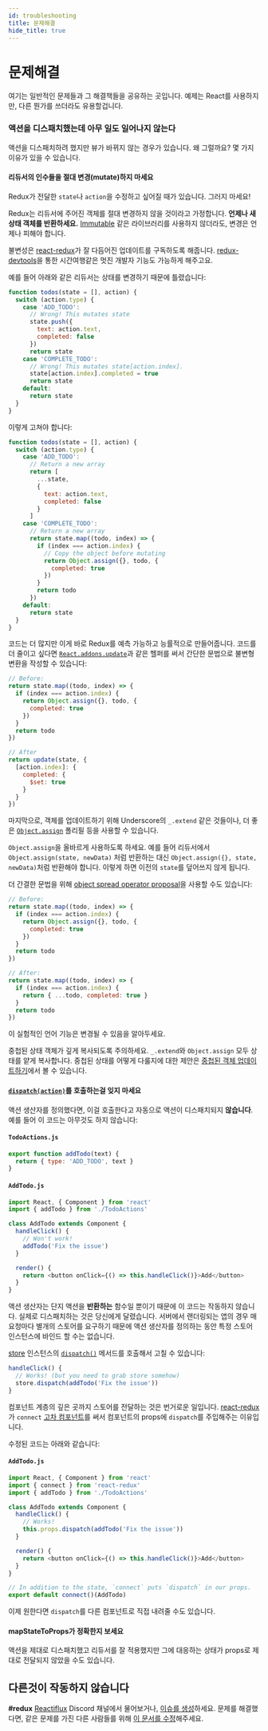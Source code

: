 ```yaml
---
id: troubleshooting
title: 문제해결
hide_title: true
---
```


# 문제해결

여기는 일반적인 문제들과 그 해결책들을 공유하는 곳입니다.
예제는 React를 사용하지만, 다른 뭔가를 쓰더라도 유용할겁니다.

### 액션을 디스패치했는데 아무 일도 일어나지 않는다

액션을 디스패치하려 했지만 뷰가 바뀌지 않는 경우가 있습니다. 왜 그럴까요? 몇 가지 이유가 있을 수 있습니다.

#### 리듀서의 인수들을 절대 변경(mutate)하지 마세요

Redux가 전달한 `state`나 `action`을 수정하고 싶어질 때가 있습니다. 그러지 마세요!

Redux는 리듀서에 주어진 객체를 절대 변경하지 않을 것이라고 가정합니다. **언제나 새 상태 객체를 반환하세요.** [Immutable](https://facebook.github.io/immutable-js/) 같은 라이브러리를 사용하지 않더라도, 변경은 언제나 피해야 합니다.

불변성은 [react-redux](https://github.com/gaearon/react-redux)가 잘 다듬어진 업데이트를 구독하도록 해줍니다. [redux-devtools](http://github.com/gaearon/redux-devtools)을 통한 시간여행같은 멋진 개발자 기능도 가능하게 해주고요.

예를 들어 아래와 같은 리듀서는 상태를 변경하기 때문에 틀렸습니다:

```js
function todos(state = [], action) {
  switch (action.type) {
    case 'ADD_TODO':
      // Wrong! This mutates state
      state.push({
        text: action.text,
        completed: false
      })
      return state
    case 'COMPLETE_TODO':
      // Wrong! This mutates state[action.index].
      state[action.index].completed = true
      return state
    default:
      return state
  }
}
```

이렇게 고쳐야 합니다:

```js
function todos(state = [], action) {
  switch (action.type) {
    case 'ADD_TODO':
      // Return a new array
      return [
        ...state,
        {
          text: action.text,
          completed: false
        }
      ]
    case 'COMPLETE_TODO':
      // Return a new array
      return state.map((todo, index) => {
        if (index === action.index) {
          // Copy the object before mutating
          return Object.assign({}, todo, {
            completed: true
          })
        }
        return todo
      })
    default:
      return state
  }
}
```

코드는 더 많지만 이게 바로 Redux를 예측 가능하고 능률적으로 만들어줍니다. 코드를 더 줄이고 싶다면 [`React.addons.update`](https://facebook.github.io/react/docs/update.html)과 같은 헬퍼를 써서 간단한 문법으로 불변형 변환을 작성할 수 있습니다:

```js
// Before:
return state.map((todo, index) => {
  if (index === action.index) {
    return Object.assign({}, todo, {
      completed: true
    })
  }
  return todo
})

// After
return update(state, {
  [action.index]: {
    completed: {
      $set: true
    }
  }
})
```

마지막으로, 객체를 업데이트하기 위해 Underscore의 `_.extend` 같은 것들이나, 더 좋은 [`Object.assign`](https://developer.mozilla.org/en/docs/Web/JavaScript/Reference/Global_Objects/Object/assign) 폴리필 등을 사용할 수 있습니다.

`Object.assign`을 올바르게 사용하도록 하세요. 예를 들어 리듀서에서 `Object.assign(state, newData)` 처럼 반환하는 대신 `Object.assign({}, state, newData)`처럼 반환해야 합니다. 이렇게 하면 이전의 `state`를 덮어쓰지 않게 됩니다.

더 간결한 문법을 위해 [object spread operator proposal](recipes/UsingObjectSpreadOperator.md)을 사용할 수도 있습니다:

```js
// Before:
return state.map((todo, index) => {
  if (index === action.index) {
    return Object.assign({}, todo, {
      completed: true
    })
  }
  return todo
})

// After:
return state.map((todo, index) => {
  if (index === action.index) {
    return { ...todo, completed: true }
  }
  return todo
})
```

이 실험적인 언어 기능은 변경될 수 있음을 알아두세요.

중첩된 상태 객체가 깊게 복사되도록 주의하세요. `_.extend`와 `Object.assign` 모두 상태를 얕게 복사합니다. 중첩된 상태를 어떻게 다룰지에 대한 제안은 [중첩된 객체 업데이트하기](/recipes/reducers/ImmutableUpdatePatterns.md#updating-nested-objects)에서 볼 수 있습니다.

#### [`dispatch(action)`](api/Store.md#dispatch)를 호출하는걸 잊지 마세요

액션 생산자를 정의했다면, 이걸 호출한다고 자동으로 액션이 디스패치되지 **않습니다**. 예를 들어 이 코드는 아무것도 하지 않습니다:

#### `TodoActions.js`

```js
export function addTodo(text) {
  return { type: 'ADD_TODO', text }
}
```

#### `AddTodo.js`

```js
import React, { Component } from 'react'
import { addTodo } from './TodoActions'

class AddTodo extends Component {
  handleClick() {
    // Won't work!
    addTodo('Fix the issue')
  }

  render() {
    return <button onClick={() => this.handleClick()}>Add</button>
  }
}
```

액션 생산자는 단지 액션을 **반환하는** 함수일 뿐이기 때문에 이 코드는 작동하지 않습니다. 실제로 디스패치하는 것은 당신에게 달렸습니다. 서버에서 랜더링되는 앱의 경우 매 요청마다 별개의 스토어를 요구하기 때문에 액션 생산자를 정의하는 동안 특정 스토어 인스턴스에 바인드 할 수는 없습니다.

[store](api/Store.md) 인스턴스의 [`dispatch()`](api/Store.md#dispatch) 메서드를 호출해서 고칠 수 있습니다:

```js
handleClick() {
  // Works! (but you need to grab store somehow)
  store.dispatch(addTodo('Fix the issue'))
}
```

컴포넌트 계층의 깊은 곳까지 스토어를 전달하는 것은 번거로운 일입니다. [react-redux](https://github.com/gaearon/react-redux)가 `connect` [고차 컴포넌트](https://medium.com/@dan_abramov/mixins-are-dead-long-live-higher-order-components-94a0d2f9e750)를 써서 컴포넌트의 props에 `dispatch`를 주입해주는 이유입니다.

수정된 코드는 아래와 같습니다:

#### `AddTodo.js`

```js
import React, { Component } from 'react'
import { connect } from 'react-redux'
import { addTodo } from './TodoActions'

class AddTodo extends Component {
  handleClick() {
    // Works!
    this.props.dispatch(addTodo('Fix the issue'))
  }

  render() {
    return <button onClick={() => this.handleClick()}>Add</button>
  }
}

// In addition to the state, `connect` puts `dispatch` in our props.
export default connect()(AddTodo)
```

이제 원한다면 `dispatch`를 다른 컴포넌트로 직접 내려줄 수도 있습니다.

#### mapStateToProps가 정확한지 보세요

액션을 제대로 디스패치했고 리듀서를 잘 적용했지만 그에 대응하는 상태가 props로 제대로 전달되지 않았을 수도 있습니다.

## 다른것이 작동하지 않습니다

**#redux** [Reactiflux](http://reactiflux.com/) Discord 채널에서 물어보거나, [이슈를 생성](https://github.com/reactjs/redux/issues)하세요.
문제를 해결했다면, 같은 문제를 가진 다른 사람들를 위해 [이 문서를 수정](https://github.com/reactjs/redux/edit/master/docs/Troubleshooting.md)해주세요.
